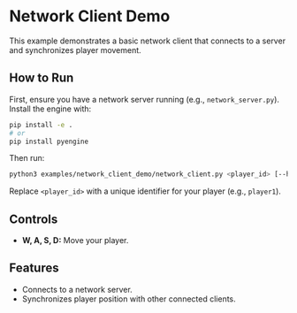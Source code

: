 # Network Client Demo

This example demonstrates a basic network client that connects to a server and synchronizes player movement.

## How to Run

First, ensure you have a network server running (e.g., `network_server.py`).
Install the engine with:

```bash
pip install -e .
# or
pip install pyengine
```

Then run:

```bash
python3 examples/network_client_demo/network_client.py <player_id> [--host <host>] [--port <port>]
```

Replace `<player_id>` with a unique identifier for your player (e.g., `player1`).

## Controls

- **W, A, S, D:** Move your player.

## Features

- Connects to a network server.
- Synchronizes player position with other connected clients.


